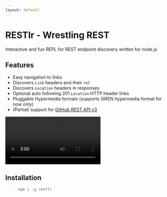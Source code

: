 ```yaml
---
layout: default
---
```


# RESTlr - Wrestling REST

Interactive and fun REPL for REST endpoint discovery written for node.js

## Features

* Easy navigation to links
* Discovers `Link` headers and their `rel`
* Discovers `Location` headers in responses
* Optional auto following 201 `Location` HTTP header links
* Pluggable Hypermedia formats (supports SIREN hypermedia format for now only)
* (Partial) support for [GitHub REST API v3](https://developer.github.com/v3/)
  
<video src="assets/restlr.mp4" controls>
  <p>Your browser doesn't support HTML5 video. Here is a <a href="assets/restlr.mp4">link to the video</a> instead.</p>
</video>

## Installation

> `npm i -g restlr`
